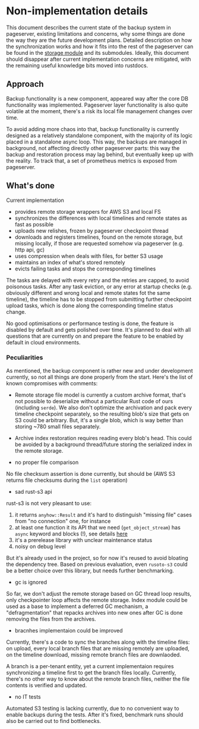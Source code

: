 # Non-implementation details

This document describes the current state of the backup system in pageserver, existing limitations and concerns, why some things are done the way they are the future development plans.
Detailed description on how the synchronization works and how it fits into the rest of the pageserver can be found in the [storage module](./../remote_storage.rs) and its submodules.
Ideally, this document should disappear after current implementation concerns are mitigated, with the remaining useful knowledge bits moved into rustdocs.

## Approach

Backup functionality is a new component, appeared way after the core DB functionality was implemented.
Pageserver layer functionality is also quite volatile at the moment, there's a risk its local file management changes over time.

To avoid adding more chaos into that, backup functionality is currently designed as a relatively standalone component, with the majority of its logic placed in a standalone async loop.
This way, the backups are managed in background, not affecting directly other pageserver parts: this way the backup and restoration process may lag behind, but eventually keep up with the reality. To track that, a set of prometheus metrics is exposed from pageserver.

## What's done

Current implementation
* provides remote storage wrappers for AWS S3 and local FS
* synchronizes the differences with local timelines and remote states as fast as possible
* uploads new relishes, frozen by pageserver checkpoint thread
* downloads and registers timelines, found on the remote storage, but missing locally, if those are requested somehow via pageserver (e.g. http api, gc)
* uses compression when deals with files, for better S3 usage
* maintains an index of what's stored remotely
* evicts failing tasks and stops the corresponding timelines

The tasks are delayed with every retry and the retries are capped, to avoid poisonous tasks.
After any task eviction, or any error at startup checks (e.g. obviously different and wrong local and remote states fot the same timeline),
the timeline has to be stopped from submitting further checkpoint upload tasks, which is done along the corresponding timeline status change.

No good optimisations or performance testing is done, the feature is disabled by default and gets polished over time.
It's planned to deal with all questions that are currently on and prepare the feature to be enabled by default in cloud environments.

### Peculiarities

As mentioned, the backup component is rather new and under development currently, so not all things are done properly from the start.
Here's the list of known compromises with comments:

* Remote storage file model is currently a custom archive format, that's not possible to deserialize without a particular Rust code of ours (including `serde`).
We also don't optimize the archivation and pack every timeline checkpoint separately, so the resulting blob's size that gets on S3 could be arbitrary.
But, it's a single blob, which is way better than storing ~780 small files separately.

* Archive index restoration requires reading every blob's head.
This could be avoided by a background thread/future storing the serialized index in the remote storage.

* no proper file comparison

No file checksum assertion is done currently, but should be (AWS S3 returns file checksums during the `list` operation)

* sad rust-s3 api

rust-s3 is not very pleasant to use:
1. it returns `anyhow::Result` and it's hard to distinguish "missing file" cases from "no connection" one, for instance
2. at least one function it its API that we need (`get_object_stream`) has `async` keyword and blocks (!), see details [here](https://github.com/zenithdb/zenith/pull/752#discussion_r728373091)
3. it's a prerelease library with unclear maintenance status
4. noisy on debug level

But it's already used in the project, so for now it's reused to avoid bloating the dependency tree.
Based on previous evaluation, even `rusoto-s3` could be a better choice over this library, but needs further benchmarking.


* gc is ignored

So far, we don't adjust the remote storage based on GC thread loop results, only checkpointer loop affects the remote storage.
Index module could be used as a base to implement a deferred GC mechanism, a "defragmentation" that repacks archives into new ones after GC is done removing the files from the archives.

* bracnhes implementaion could be improved

Currently, there's a code to sync the branches along with the timeline files: on upload, every local branch files that are missing remotely are uploaded,
on the timeline download, missing remote branch files are downlaoded.

A branch is a per-tenant entity, yet a current implementaion requires synchronizing a timeline first to get the branch files locally.
Currently, there's no other way to know about the remote branch files, neither the file contents is verified and updated.

* no IT tests

Automated S3 testing is lacking currently, due to no convenient way to enable backups during the tests.
After it's fixed, benchmark runs should also be carried out to find bottlenecks.

